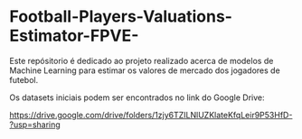 # Football-Players-Valuations-Estimator-FPVE-
Este repósitorio é dedicado ao projeto realizado acerca de modelos de Machine Learning para estimar os valores de mercado dos jogadores de futebol.

Os datasets iniciais podem ser encontrados no link do Google Drive:

https://drive.google.com/drive/folders/1zjy6TZILNlUZKlateKfqLeir9P53HfD-?usp=sharing
